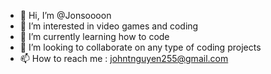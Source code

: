 - 👋 Hi, I’m @Jonsoooon
- 👀 I’m interested in video games and coding
- 🌱 I’m currently learning how to code
- 💞️ I’m looking to collaborate on any type of coding projects
- 📫 How to reach me : johntnguyen255@gmail.com

<!---
Jonsoooon/Jonsoooon is a ✨ special ✨ repository because its `README.md` (this file) appears on your GitHub profile.
You can click the Preview link to take a look at your changes.
--->
